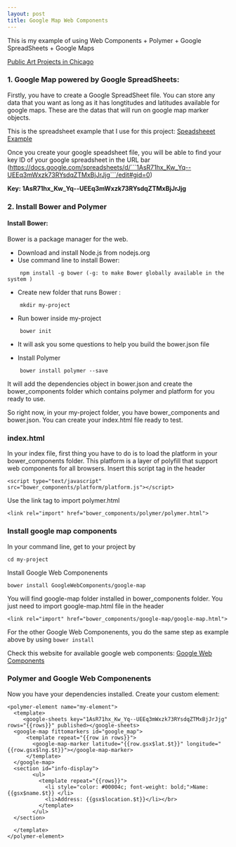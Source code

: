 ```yaml
---
layout: post
title: Google Map Web Components
---
```


This is my example of using Web Components + Polymer + Google SpreadSheets + Google Maps

[Public Art Projects in Chicago](http://iam.colum.edu/students/vi.nguyenngocuyen/FA2014/Emergent%20Web%20Technologies/app/index.html)

### 1. Google Map powered by Google SpreadSheets:
  Firstly, you have to create a Google SpreadSheet file. You can store any data that you want as long as it has longtitudes and latitudes available for google maps. These are the datas that will run on google map marker objects.
  
 This is the spreadsheet example that I use for this project:
 [Speadsheeet Example](https://docs.google.com/spreadsheets/d/1AsR71hx_Kw_Yq--UEEq3mWxzk73RYsdqZTMxBjJrJjg/edit?usp=sharing)
 
 
 Once you create your google speadsheet file, you will be able to find your key ID of your google spreadsheet in the URL bar (https://docs.google.com/spreadsheets/d/```1AsR71hx_Kw_Yq--UEEq3mWxzk73RYsdqZTMxBjJrJjg```/edit#gid=0)

<strong>Key: 1AsR71hx_Kw_Yq--UEEq3mWxzk73RYsdqZTMxBjJrJjg </strong>
 

### 2. Install Bower and Polymer

#### Install Bower:
  Bower is a package manager for the web.
  
  - Download and install Node.js from nodejs.org
  - Use command line to install Bower: 
  
  ```
      npm install -g bower (-g: to make Bower globally available in the system )
  ```
  
  - Create new folder that runs Bower : 
  
  ```
      mkdir my-project
  ```
  
  - Run bower inside my-project
  
  ```
      bower init
  ```
  
  - It will ask you some questions to help you build the bower.json file
  
  - Install Polymer
  
  ```
      bower install polymer --save
  ```
  
  It will add the dependencies object in bower.json and create the bower_components folder which contains polymer and platform for you ready to use.
  
  So right now, in your my-project folder, you have bower_components and bower.json. You can create your index.html file ready to test.
  
### index.html
In your index file, first thing you have to do is to load the platform in your bower_components folder. This platform is a layer of polyfill that support web components for all browsers. Insert this script tag in the header

```
<script type="text/javascript" src="bower_components/platform/platform.js"></script>
```

Use the link tag to import polymer.html

```
<link rel="import" href="bower_components/polymer/polymer.html">
```

### Install google map components
In your command line, get to your project by

```
cd my-project
```

Install Google Web Componenents

```
bower install GoogleWebComponents/google-map
```

You will find google-map folder installed in bower_components folder. You just need to import google-map.html file in the header

```
<link rel="import" href="bower_components/google-map/google-map.html">
```
For the other Google Web Componenents, you do the same step as example above by using ``` bower install ```

Check this website for available google web components: 
[Google Web Components](http://googlewebcomponents.github.io/)


### Polymer and Google Web Componenents
Now you have your dependencies installed.
Create your custom element:

```
<polymer-element name="my-element">
  <template>
     <google-sheets key="1AsR71hx_Kw_Yq--UEEq3mWxzk73RYsdqZTMxBjJrJjg" rows="{{rows}}" published></google-sheets>
  <google-map fittomarkers id="google_map">
      <template repeat="{{row in rows}}">
        <google-map-marker latitude="{{row.gsx$lat.$t}}" longitude="{{row.gsx$lng.$t}}"></google-map-marker>
      </template>
  </google-map>
  <section id="info-display">
        <ul>
          <template repeat="{{rows}}">
            <li style="color: #00004c; font-weight: bold;">Name: {{gsx$name.$t}} </li>
            <li>Address: {{gsx$location.$t}}</li></br>
          </template>
        </ul>
  </section>

  </template>
</polymer-element>
```

